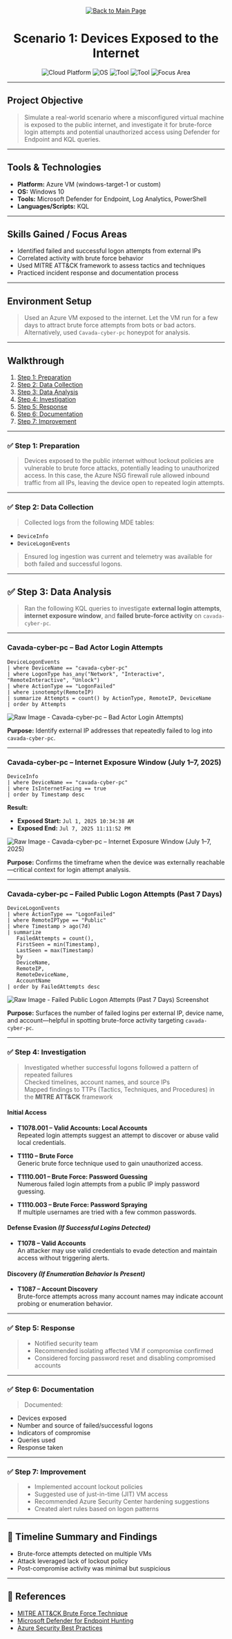 <p align="center">
  <a href="https://github.com/Samuel-Cavada" target="_blank">
    <img src="https://img.shields.io/badge/Back_to_Main_Page-000000?style=for-the-badge&logo=github&logoColor=white" alt="Back to Main Page"/>
  </a>
</p>

<h1 align="center">Scenario 1: Devices Exposed to the Internet</h1>

<p align="center">
  <img src="https://img.shields.io/badge/Platform-Azure-0078D4?style=for-the-badge&logo=microsoftazure&logoColor=white" alt="Cloud Platform" />
  <img src="https://img.shields.io/badge/OS-Windows%2010-0078D6?style=for-the-badge&logo=windows&logoColor=white" alt="OS" />
  <img src="https://img.shields.io/badge/Tool-Microsoft%20Defender%20for%20Endpoint-00B388?style=for-the-badge&logo=microsoftdefender&logoColor=white" alt="Tool" />
  <img src="https://img.shields.io/badge/Tool-PowerShell-2C5EA8?style=for-the-badge&logo=powershell&logoColor=white" alt="Tool" />
  <img src="https://img.shields.io/badge/Focus-Brute%20Force%20Detection-orange?style=for-the-badge" alt="Focus Area" />
</p>

---

##  Project Objective
> Simulate a real-world scenario where a misconfigured virtual machine is exposed to the public internet, and investigate it for brute-force login attempts and potential unauthorized access using Defender for Endpoint and KQL queries.

---

##  Tools & Technologies
- **Platform:** Azure VM (windows-target-1 or custom)
- **OS:** Windows 10
- **Tools:** Microsoft Defender for Endpoint, Log Analytics, PowerShell
- **Languages/Scripts:** KQL

---

##  Skills Gained / Focus Areas
- Identified failed and successful logon attempts from external IPs
- Correlated activity with brute force behavior
- Used MITRE ATT&CK framework to assess tactics and techniques
- Practiced incident response and documentation process

---

##  Environment Setup
> Used an Azure VM exposed to the internet. Let the VM run for a few days to attract brute force attempts from bots or bad actors. Alternatively, used `Cavada-cyber-pc` honeypot for analysis.


---

##  Walkthrough
1. [Step 1: Preparation](#step-1-preparation)
2. [Step 2: Data Collection](#step-2-data-collection)
3. [Step 3: Data Analysis](#step-3-data-analysis)
4. [Step 4: Investigation](#step-4-investigation)
5. [Step 5: Response](#step-5-response)
6. [Step 6: Documentation](#step-6-documentation)
7. [Step 7: Improvement](#step-7-improvement)

---

### ✅ Step 1: Preparation
> Devices exposed to the public internet without lockout policies are vulnerable to brute force attacks, potentially leading to unauthorized access. In this case, the Azure NSG firewall rule allowed inbound traffic from all IPs, leaving the device open to repeated login attempts.

---

### ✅ Step 2: Data Collection
> Collected logs from the following MDE tables:
- `DeviceInfo`
- `DeviceLogonEvents`

> Ensured log ingestion was current and telemetry was available for both failed and successful logons.

---

## ✅ Step 3: Data Analysis

> Ran the following KQL queries to investigate **external login attempts**, **internet exposure window**, and **failed brute-force activity** on `cavada-cyber-pc`.

---

###  Cavada-cyber-pc – Bad Actor Login Attempts

```kql
DeviceLogonEvents
| where DeviceName == "cavada-cyber-pc"
| where LogonType has_any("Network", "Interactive", "RemoteInteractive", "Unlock")
| where ActionType == "LogonFailed"
| where isnotempty(RemoteIP)
| summarize Attempts = count() by ActionType, RemoteIP, DeviceName
| order by Attempts
```

![Raw Image - Cavada-cyber-pc – Bad Actor Login Attempts)](https://raw.githubusercontent.com/Samuel-Cavada/Scenario-1-Devices-Exposed-to-the-Internet/main/images/S1DE6.png)

 **Purpose:** Identify external IP addresses that repeatedly failed to log into `cavada-cyber-pc`.

---

###  Cavada-cyber-pc – Internet Exposure Window (July 1–7, 2025)

```kql
DeviceInfo
| where DeviceName == "cavada-cyber-pc"
| where IsInternetFacing == true
| order by Timestamp desc
```

 **Result:**
- **Exposed Start:** `Jul 1, 2025 10:34:38 AM`
- **Exposed End:** `Jul 7, 2025 11:11:52 PM`

![Raw Image - Cavada-cyber-pc – Internet Exposure Window (July 1–7, 2025)](https://raw.githubusercontent.com/Samuel-Cavada/Scenario-1-Devices-Exposed-to-the-Internet/main/images/S1DE4.png)


 **Purpose:** Confirms the timeframe when the device was externally reachable—critical context for login attempt analysis.

---

###  Cavada-cyber-pc – Failed Public Logon Attempts (Past 7 Days)

```kql
DeviceLogonEvents
| where ActionType == "LogonFailed"
| where RemoteIPType == "Public"
| where Timestamp > ago(7d)
| summarize
   FailedAttempts = count(),
   FirstSeen = min(Timestamp),
   LastSeen = max(Timestamp)
   by
   DeviceName,
   RemoteIP,
   RemoteDeviceName,
   AccountName
| order by FailedAttempts desc
```
![Raw Image - Failed Public Logon Attempts (Past 7 Days) Screenshot](https://raw.githubusercontent.com/Samuel-Cavada/Scenario-1-Devices-Exposed-to-the-Internet/main/images/S1DE3.png)


 **Purpose:** Surfaces the number of failed logins per external IP, device name, and account—helpful in spotting brute-force activity targeting `cavada-cyber-pc`.

---

### ✅ Step 4: Investigation
> Investigated whether successful logons followed a pattern of repeated failures  
> Checked timelines, account names, and source IPs  
> Mapped findings to TTPs (Tactics, Techniques, and Procedures) in the **MITRE ATT&CK** framework 

####  Initial Access

- **T1078.001 – Valid Accounts: Local Accounts**  
  Repeated login attempts suggest an attempt to discover or abuse valid local credentials.

- **T1110 – Brute Force**  
  Generic brute force technique used to gain unauthorized access.

- **T1110.001 – Brute Force: Password Guessing**  
  Numerous failed login attempts from a public IP imply password guessing.

- **T1110.003 – Brute Force: Password Spraying**  
  If multiple usernames are tried with a few common passwords.



#### Defense Evasion *(If Successful Logins Detected)*

- **T1078 – Valid Accounts**  
  An attacker may use valid credentials to evade detection and maintain access without triggering alerts.



####  Discovery *(If Enumeration Behavior Is Present)*

- **T1087 – Account Discovery**  
  Brute-force attempts across many account names may indicate account probing or enumeration behavior.

---

### ✅ Step 5: Response
> - Notified security team  
> - Recommended isolating affected VM if compromise confirmed  
> - Considered forcing password reset and disabling compromised accounts

---

### ✅ Step 6: Documentation
> Documented:
- Devices exposed
- Number and source of failed/successful logons
- Indicators of compromise
- Queries used
- Response taken

---

### ✅ Step 7: Improvement
> - Implemented account lockout policies  
> - Suggested use of just-in-time (JIT) VM access  
> - Recommended Azure Security Center hardening suggestions  
> - Created alert rules based on logon patterns

---

## 📝 Timeline Summary and Findings
- Brute-force attempts detected on multiple VMs    
- Attack leveraged lack of lockout policy  
- Post-compromise activity was minimal but suspicious

---

## 📎 References
- [MITRE ATT&CK Brute Force Technique](https://attack.mitre.org/techniques/T1110/)
- [Microsoft Defender for Endpoint Hunting](https://learn.microsoft.com/en-us/microsoft-365/security/defender/advanced-hunting-overview)
- [Azure Security Best Practices](https://learn.microsoft.com/en-us/security/benchmark/azure/)
